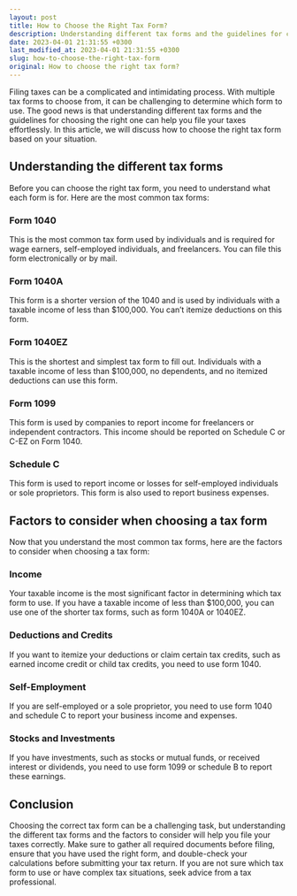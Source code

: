 ```yaml
---
layout: post
title: How to Choose the Right Tax Form?
description: Understanding different tax forms and the guidelines for choosing the right one can help you file your taxes effortlessly.
date: 2023-04-01 21:31:55 +0300
last_modified_at: 2023-04-01 21:31:55 +0300
slug: how-to-choose-the-right-tax-form
original: How to choose the right tax form?
---
```

Filing taxes can be a complicated and intimidating process. With multiple tax forms to choose from, it can be challenging to determine which form to use. The good news is that understanding different tax forms and the guidelines for choosing the right one can help you file your taxes effortlessly. In this article, we will discuss how to choose the right tax form based on your situation.

## Understanding the different tax forms

Before you can choose the right tax form, you need to understand what each form is for. Here are the most common tax forms:

### Form 1040

This is the most common tax form used by individuals and is required for wage earners, self-employed individuals, and freelancers. You can file this form electronically or by mail.

### Form 1040A

This form is a shorter version of the 1040 and is used by individuals with a taxable income of less than $100,000. You can’t itemize deductions on this form.

### Form 1040EZ

This is the shortest and simplest tax form to fill out. Individuals with a taxable income of less than $100,000, no dependents, and no itemized deductions can use this form.

### Form 1099

This form is used by companies to report income for freelancers or independent contractors. This income should be reported on Schedule C or C-EZ on Form 1040.

### Schedule C

This form is used to report income or losses for self-employed individuals or sole proprietors. This form is also used to report business expenses.

## Factors to consider when choosing a tax form

Now that you understand the most common tax forms, here are the factors to consider when choosing a tax form:

### Income

Your taxable income is the most significant factor in determining which tax form to use. If you have a taxable income of less than $100,000, you can use one of the shorter tax forms, such as form 1040A or 1040EZ.

### Deductions and Credits

If you want to itemize your deductions or claim certain tax credits, such as earned income credit or child tax credits, you need to use form 1040.

### Self-Employment

If you are self-employed or a sole proprietor, you need to use form 1040 and schedule C to report your business income and expenses.

### Stocks and Investments

If you have investments, such as stocks or mutual funds, or received interest or dividends, you need to use form 1099 or schedule B to report these earnings.

## Conclusion

Choosing the correct tax form can be a challenging task, but understanding the different tax forms and the factors to consider will help you file your taxes correctly. Make sure to gather all required documents before filing, ensure that you have used the right form, and double-check your calculations before submitting your tax return. If you are not sure which tax form to use or have complex tax situations, seek advice from a tax professional.